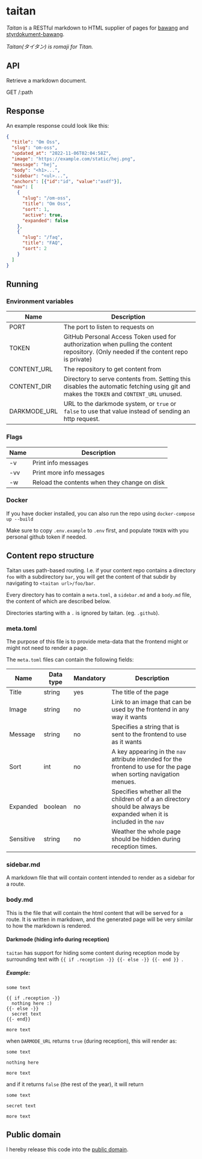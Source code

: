 # taitan

*Taitan* is a RESTful markdown to HTML supplier of pages for [bawang](http://github.com/datasektionen/bawang) and [styrdokument-bawang](https://github.com/datasektionen/styrdokument-bawang).

*Taitan(タイタン) is romaji for Titan.*

## API

Retrieve a markdown document.

GET /:path

## Response

An example response could look like this:
```json
{
  "title": "Om Oss",
  "slug": "om-oss",
  "updated_at": "2022-11-06T02:04:58Z",
  "image": "https://example.com/static/hej.png",
  "message": "hej",
  "body": "<h1>...",
  "sidebar": "<ul>...",
  "anchors": [{"id":"id", "value":"asdf"}],
  "nav": [
    {
      "slug": "/om-oss",
      "title": "Om Oss",
      "sort": 1,
      "active": true, 
      "expanded": false
    },
    {
      "slug": "/faq",
      "title": "FAQ",
      "sort": 2
    }
  ]
}
```

## Running 

### Environment variables

| Name         | Description                                                                                                                              |
| ------------ | ---------------------------------------------------------------------------------------------------------------------------------------- |
| PORT         | The port to listen to requests on                                                                                                        |
| TOKEN        | GitHub Personal Access Token used for authorization when pulling the content repository. (Only needed if the content repo is private)    |
| CONTENT_URL  | The repository to get content from                                                                                                       |
| CONTENT_DIR  | Directory to serve contents from. Setting this disables the automatic fetching using git and makes the `TOKEN` and `CONTENT_URL` unused. |
| DARKMODE_URL | URL to the darkmode system, or `true` or `false` to use that value instead of sending an http request.                                   |

### Flags

| Name | Description                                  |
| ---- | -------------------------------------------- |
| -v   | Print info messages                          |
| -vv  | Print more info messages                     |
| -w   | Reload the contents when they change on disk |

### Docker

If you have docker installed, you can also run the repo using `docker-compose up --build`

Make sure to copy `.env.example` to `.env` first, and populate `TOKEN` with you personal github token if needed.

## Content repo structure

Taitan uses path-based routing. I.e. if your content repo contains a directory `foo` with a subdirectory `bar`, you will get the content of that subdir by navigating to `<taitan url>/foo/bar`.

Every directory has to contain a `meta.toml`, a `sidebar.md` and a `body.md` file, the content of which are described below.

Directories starting with a `.` is ignored by taitan. (eg. `.github`).

### meta.toml

The purpose of this file is to provide meta-data that the frontend might or might not need to render a page. 

The `meta.toml` files can contain the following fields:

| Name      | Data type | Mandatory | Description                                                                                                           |
| --------- | --------- | --------- | --------------------------------------------------------------------------------------------------------------------- |
| Title     | string    | yes       | The title of the page                                                                                                 |
| Image     | string    | no        | Link to an image that can be used by the frontend in any way it wants                                                 |
| Message   | string    | no        | Specifies a string that is sent to the frontend to use as it wants                                                    |
| Sort      | int       | no        | A key appearing in the `nav` attribute intended for the frontend to use for the page when sorting navigation menues.  |
| Expanded  | boolean   | no        | Specifies whether all the children of of a an directory should be always be expanded when it is included in the `nav` |
| Sensitive | string    | no        | Weather the whole page should be hidden during reception times.                                                       |

### sidebar.md

A markdown file that will contain content intended to render as a sidebar for a route.

### body.md

This is the file that will contain the html content that will be served for a route. It is written in markdown, and the generated page will be very similar to how the markdown is rendered.

#### Darkmode (hiding info during reception)

`taitan` has support for hiding some content during reception mode by surrounding text with `{{ if .reception -}} {{- else -}} {{- end }} `.

##### Example:

```
some text

{{ if .reception -}}
  nothing here :)
{{- else -}}
  secret text
{{- end}}

more text

```
when `DARMODE_URL` returns `true` (during reception), this will render as:

```
some text

nothing here

more text
```
and if it returns `false` (the rest of the year), it will return
```
some text

secret text

more text
```

## Public domain

I hereby release this code into the [public domain](https://creativecommons.org/publicdomain/zero/1.0/).

